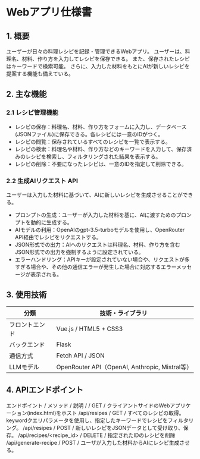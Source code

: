 # Webアプリ仕様書

## 1. 概要

ユーザーが日々の料理レシピを記録・管理できるWebアプリ。
ユーザーは、料理名、材料、作り方を入力してレシピを保存できる。
また、保存されたレシピはキーワードで検索可能。
さらに、入力した材料をもとにAIが新しいレシピを提案する機能も備えている。

## 2. 主な機能

### 2.1 レシピ管理機能
- レシピの保存：料理名、材料、作り方をフォームに入力し、データベース(JSONファイル)に保存できる。各レシピには一意のIDがつく。
- レシピの閲覧：保存されているすべてのレシピを一覧で表示する。
- レシピの検索：料理名や材料、作り方などのキーワードを入力して、保存済みのレシピを検索し、フィルタリングされた結果を表示する。
- レシピの削除：不要になったレシピは、一意のIDを指定して削除できる。
### 2.2 生成AIリクエスト API
ユーザーは入力した材料に基づいて、AIに新しいレシピを生成させることができる。
- プロンプトの生成：ユーザーが入力した材料を基に、AIに渡すためのプロンプトを動的に生成する。
- AIモデルの利用：OpenAIのgpt-3.5-turboモデルを使用し、OpenRouter API経由でレシピをリクエストする。
- JSON形式での出力：AIへのリクエストは料理名、材料、作り方を含むJSON形式での出力を強制するように設定されている。
- エラーハンドリング：APIキーが設定されていない場合や、リクエストが多すぎる場合や、その他の通信エラーが発生した場合に対応するエラーメッセージが表示される。


## 3. 使用技術

| 分類         | 技術・ライブラリ |
|--------------|------------------|
| フロントエンド | Vue.js / HTML5 + CSS3 |
| バックエンド  | Flask |
| 通信方式     | Fetch API / JSON |
| LLMモデル    | OpenRouter API（OpenAI, Anthropic, Mistral等） |

## 4. APIエンドポイント
エンドポイント             / メソッド / 説明
/                         / GET     / クライアントサイドのWebアプリケーション(index.html)をホスト
/api/resipes              / GET     / すべてのレシピの取得。keywordクエリパラメータを使用し、指定したキーワードでレシピをフィルタリング。
/api/resipes              / POST    / 新しいレシピをJSONデータとして受け取り、保存。
/api/recipes/<recipe_id>  / DELETE  / 指定されたIDのレシピを削除
/api/generate-recipe      / POST    / ユーザが入力した材料からAIにレシピ生成させる。

